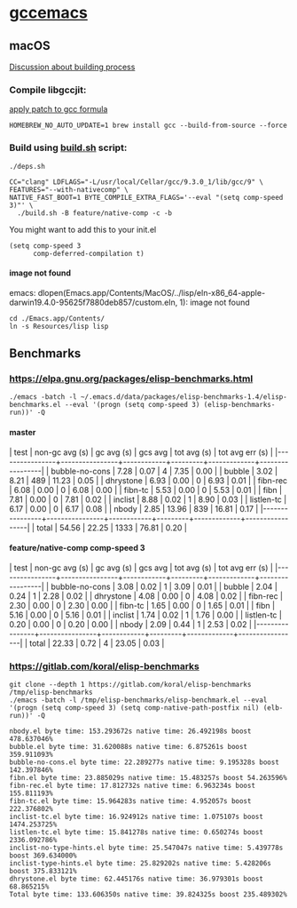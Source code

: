 # [gccemacs](http://akrl.sdf.org/gccemacs.html "gccemacs")

## macOS
[Discussion about building process](https://gist.github.com/mikroskeem/0a5c909c1880408adf732ceba6d3f9ab)

### Compile libgccjit:
[apply patch to gcc formula](https://gist.github.com/mikroskeem/0a5c909c1880408adf732ceba6d3f9ab#1-gcc-with-libgccjit-enabled)
```
HOMEBREW_NO_AUTO_UPDATE=1 brew install gcc --build-from-source --force
```

### Build using [build.sh](scripts/emacs-source/build.sh) script:

```
./deps.sh

CC="clang" LDFLAGS="-L/usr/local/Cellar/gcc/9.3.0_1/lib/gcc/9" \
FEATURES="--with-nativecomp" \
NATIVE_FAST_BOOT=1 BYTE_COMPILE_EXTRA_FLAGS='--eval "(setq comp-speed 3)"' \
  ./build.sh -B feature/native-comp -c -b
```

You might want to add this to your init.el

``` emacs-lisp
(setq comp-speed 3
      comp-deferred-compilation t)
```

#### image not found
emacs: dlopen(Emacs.app/Contents/MacOS/../lisp/eln-x86_64-apple-darwin19.4.0-95625f7880deb857/custom.eln, 1): image not found
```
cd ./Emacs.app/Contents/
ln -s Resources/lisp lisp
```

## Benchmarks

### <https://elpa.gnu.org/packages/elisp-benchmarks.html>

```
./emacs -batch -l ~/.emacs.d/data/packages/elisp-benchmarks-1.4/elisp-benchmarks.el --eval '(progn (setq comp-speed 3) (elisp-benchmarks-run))' -Q
```

#### master

| test           | non-gc avg (s) | gc avg (s) | gcs avg | tot avg (s) | tot avg err (s) |
|----------------+----------------+------------+---------+-------------+-----------------|
| bubble-no-cons |           7.28 |       0.07 |       4 |        7.35 |            0.00 |
| bubble         |           3.02 |       8.21 |     489 |       11.23 |            0.05 |
| dhrystone      |           6.93 |       0.00 |       0 |        6.93 |            0.01 |
| fibn-rec       |           6.08 |       0.00 |       0 |        6.08 |            0.00 |
| fibn-tc        |           5.53 |       0.00 |       0 |        5.53 |            0.01 |
| fibn           |           7.81 |       0.00 |       0 |        7.81 |            0.02 |
| inclist        |           8.88 |       0.02 |       1 |        8.90 |            0.03 |
| listlen-tc     |           6.17 |       0.00 |       0 |        6.17 |            0.08 |
| nbody          |           2.85 |      13.96 |     839 |       16.81 |            0.17 |
|----------------+----------------+------------+---------+-------------+-----------------|
| total          |          54.56 |      22.25 |    1333 |       76.81 |            0.20 |

#### feature/native-comp comp-speed 3

| test           | non-gc avg (s) | gc avg (s) | gcs avg | tot avg (s) | tot avg err (s) |
|----------------+----------------+------------+---------+-------------+-----------------|
| bubble-no-cons |           3.08 |       0.02 |       1 |        3.09 |            0.01 |
| bubble         |           2.04 |       0.24 |       1 |        2.28 |            0.02 |
| dhrystone      |           4.08 |       0.00 |       0 |        4.08 |            0.02 |
| fibn-rec       |           2.30 |       0.00 |       0 |        2.30 |            0.00 |
| fibn-tc        |           1.65 |       0.00 |       0 |        1.65 |            0.01 |
| fibn           |           5.16 |       0.00 |       0 |        5.16 |            0.01 |
| inclist        |           1.74 |       0.02 |       1 |        1.76 |            0.00 |
| listlen-tc     |           0.20 |       0.00 |       0 |        0.20 |            0.00 |
| nbody          |           2.09 |       0.44 |       1 |        2.53 |            0.02 |
|----------------+----------------+------------+---------+-------------+-----------------|
| total          |          22.33 |       0.72 |       4 |       23.05 |            0.03 |

### <https://gitlab.com/koral/elisp-benchmarks>

```
git clone --depth 1 https://gitlab.com/koral/elisp-benchmarks /tmp/elisp-benchmarks
./emacs -batch -l /tmp/elisp-benchmarks/elisp-benchmark.el --eval '(progn (setq comp-speed 3) (setq comp-native-path-postfix nil) (elb-run))' -Q
```

```
nbody.el byte time: 153.293672s native time: 26.492198s boost 478.637046%
bubble.el byte time: 31.620088s native time: 6.875261s boost 359.911093%
bubble-no-cons.el byte time: 22.289277s native time: 9.195328s boost 142.397846%
fibn.el byte time: 23.885029s native time: 15.483257s boost 54.263596%
fibn-rec.el byte time: 17.812732s native time: 6.963234s boost 155.811193%
fibn-tc.el byte time: 15.964283s native time: 4.952057s boost 222.376802%
inclist-tc.el byte time: 16.924912s native time: 1.075107s boost 1474.253725%
listlen-tc.el byte time: 15.841278s native time: 0.650274s boost 2336.092786%
inclist-no-type-hints.el byte time: 25.547047s native time: 5.439778s boost 369.634000%
inclist-type-hints.el byte time: 25.829202s native time: 5.428206s boost 375.833121%
dhrystone.el byte time: 62.445176s native time: 36.979301s boost 68.865215%
Total byte time: 133.606350s native time: 39.824325s boost 235.489302%
```
